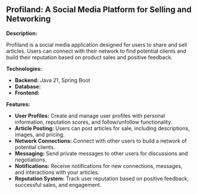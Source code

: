 ## Profiland: A Social Media Platform for Selling and Networking

**Description:**

Profiland is a social media application designed for users to share and sell articles. Users can connect with their network to find potential clients and build their reputation based on product sales and positive feedback.

**Technologies:**

- **Backend:** Java 21, Spring Boot
- **Database:** 
- **Frontend:** 

**Features:**

- **User Profiles:** Create and manage user profiles with personal information, reputation scores, and follow/unfollow functionality.
- **Article Posting:** Users can post articles for sale, including descriptions, images, and pricing.
- **Network Connections:** Connect with other users to build a network of potential clients.
- **Messaging:** Send private messages to other users for discussions and negotiations.
- **Notifications:** Receive notifications for new connections, messages, and interactions with your articles.
- **Reputation System:** Track user reputation based on positive feedback, successful sales, and engagement.